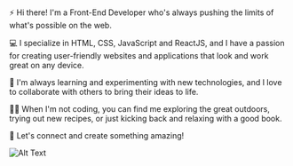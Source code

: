 ⚡️ Hi there! I'm a Front-End Developer who's always pushing the limits of what's possible on the web.

💻 I specialize in HTML, CSS, JavaScript and ReactJS, and I have a passion for creating user-friendly websites and applications that look and work great on any device.

🌱 I'm always learning and experimenting with new technologies, and I love to collaborate with others to bring their ideas to life.

🚶‍♀️ When I'm not coding, you can find me exploring the great outdoors, trying out new recipes, or just kicking back and relaxing with a good book.

💬 Let's connect and create something amazing!

![Alt Text]([https://cdnb.artstation.com/p/assets/images/images/030/882/347/original/brent-lattery-gohanssb02flat.gif])

<!--
**ImranHatefi/ImranHatefi** is a ✨ _special_ ✨ repository because its `README.md` (this file) appears on your GitHub profile.

Here are some ideas to get you started:

- 🔭 I’m currently working on ...
- 🌱 I’m currently learning ...
- 👯 I’m looking to collaborate on ...
- 🤔 I’m looking for help with ...
- 💬 Ask me about ...
- 📫 How to reach me: ...
- 😄 Pronouns: ...
- ⚡ Fun fact: ...
-->

